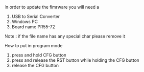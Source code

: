 In order to update the fimrware you will need a 

1. USB to Serial Converter
2. Windows PC
3. Board name PR55-72


Note : if the file name has any special char please remove it


How to put in program mode 
1. press and hold CFG button 
2. press and release the RST button while holding the CFG button
3. release the CFG button 
